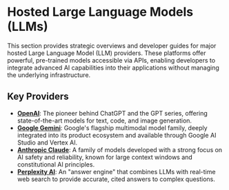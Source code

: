 ﻿# Hosted Large Language Models (LLMs)

This section provides strategic overviews and developer guides for major hosted Large Language Model (LLM) providers. These platforms offer powerful, pre-trained models accessible via APIs, enabling developers to integrate advanced AI capabilities into their applications without managing the underlying infrastructure.

## Key Providers

- [**OpenAI**](/ai/hosted_llms/./openai.md): The pioneer behind ChatGPT and the GPT series, offering state-of-the-art models for text, code, and image generation.
- [**Google Gemini**](/ai/hosted_llms/./gemini.md): Google's flagship multimodal model family, deeply integrated into its product ecosystem and available through Google AI Studio and Vertex AI.
- [**Anthropic Claude**](/ai/hosted_llms/./anthropic.md): A family of models developed with a strong focus on AI safety and reliability, known for large context windows and constitutional AI principles.
- [**Perplexity AI**](/ai/hosted_llms/./perplexity.md): An "answer engine" that combines LLMs with real-time web search to provide accurate, cited answers to complex questions.

